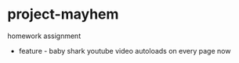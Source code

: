 # project-mayhem
homework assignment

- feature - baby shark youtube video autoloads on every page now

